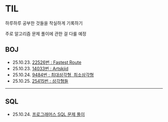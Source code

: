 # TIL
하루하루 공부한 것들을 착실하게 기록하기

주로 알고리즘 문제 풀이에 관한 걸 다룰 예정

## BOJ
- 25.10.23. [22526번 : Fastest Route](https://github.com/InwooLeeme/TIL/blob/main/BOJ/boj_20251023_22526.md#22526%EB%B2%88--fastest-route)
- 25.10.23. [14033번 : Artskjid](https://github.com/InwooLeeme/TIL/blob/main/BOJ/boj_20251023_14033.md)
- 25.10.24. [9484번 : 최대삼각형, 최소삼각형](https://github.com/InwooLeeme/TIL/blob/main/BOJ/boj_20251024_9484.md)
- 25.10.25. [25415번 : 삼각형들](https://github.com/InwooLeeme/TIL/blob/main/BOJ/boj_20251025_25415.md)
<hr>

## SQL
- 25.10.24. [프로그래머스 SQL 문제 풀이](https://github.com/InwooLeeme/TIL/blob/main/SQL/sql_20251024_solving.md)
